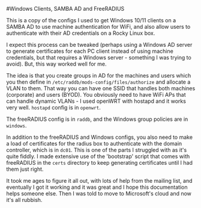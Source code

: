 #Windows Clients, SAMBA AD and FreeRADIUS

This is a copy of the configs I used to get Windows 10/11 clients on a SAMBA AD to use machine authentication for WiFi, and also allow users to authenticate with their AD credentials on a Rocky Linux box.

I expect this process can be tweaked (perhaps using a Windows AD server to generate certificates for each PC client instead of using machine credentials, but that requires a Windows server - something I was trying to avoid). But, this way worked well for me.

The idea is that you create groups in AD for the machines and users which you then define in ```/etc/raddb/mods-config/files/authorize``` and allocate a VLAN to them. That way you can have one SSID that handles both machines (corporate) and users (BYOD). You obviously need to have WiFi APs that can handle dynamic VLANs - I used openWRT with hostapd and it works very well. ```hostapd``` config is in ```openwrt```.

The freeRADIUS config is in ```raddb```, and the Windows group policies are in ```windows```.

In addition to the freeRADIUS and Windows configs, you also need to make a load of certificates for the radius box to authenticate with the domain controller, which is in ```dc01```. This is one of the parts I struggled with as it's quite fiddly. I made extensive use of the 'bootstrap' script that comes with freeRADIUS in the ```certs``` directory to keep generating certificates until I had them just right.

It took me ages to figure it all out, with lots of help from the mailing list, and eventually I got it working and it was great and I hope this documentation helps someone else. Then I was told to move to Microsoft's cloud and now it's all rubbish.

